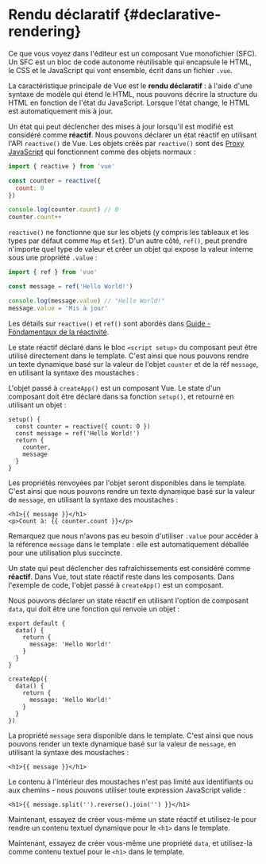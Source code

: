 # Rendu déclaratif {#declarative-rendering}

<div class="sfc">

Ce que vous voyez dans l'éditeur est un composant Vue monofichier (SFC). Un SFC est un bloc de code autonome réutilisable qui encapsule le HTML, le CSS et le JavaScript qui vont ensemble, écrit dans un fichier `.vue`.

</div>

La caractéristique principale de Vue est le **rendu déclaratif** : à l'aide d'une syntaxe de modèle qui étend le HTML, nous pouvons décrire la structure du HTML en fonction de l'état du JavaScript. Lorsque l'état change, le HTML est automatiquement mis à jour.

<div class="composition-api">

Un état qui peut déclencher des mises à jour lorsqu'il est modifié est considéré comme **réactif**. Nous pouvons déclarer un état réactif en utilisant l'API `reactive()` de Vue. Les objets créés par `reactive()` sont des [Proxy JavaScript](https://developer.mozilla.org/fr/docs/Web/JavaScript/Reference/Global_Objects/Proxy) qui fonctionnent comme des objets normaux :

```js
import { reactive } from 'vue'

const counter = reactive({
  count: 0
})

console.log(counter.count) // 0
counter.count++
```

`reactive()` ne fonctionne que sur les objets (y compris les tableaux et les types par défaut comme `Map` et `Set`). D'un autre côté, `ref()`, peut prendre n'importe quel type de valeur et créer un objet qui expose la valeur interne sous une propriété `.value` :

```js
import { ref } from 'vue'

const message = ref('Hello World!')

console.log(message.value) // "Hello World!"
message.value = 'Mis à jour'
```

Les détails sur `reactive()` et `ref()` sont abordés dans <a target="_blank" href="/guide/essentials/reactivity-fundamentals.html">Guide - Fondamentaux de la réactivité</a>.

<div class="sfc">

Le state réactif déclaré dans le bloc `<script setup>` du composant peut être utilisé directement dans le template. C'est ainsi que nous pouvons rendre un texte dynamique basé sur la valeur de l'objet `counter` et de la réf `message`, en utilisant la syntaxe des moustaches :

</div>

<div class="html">

L'objet passé à `createApp()` est un composant Vue. Le state d'un composant doit être déclaré dans sa fonction `setup()`, et retourné en utilisant un objet :

```js{2,5}
setup() {
  const counter = reactive({ count: 0 })
  const message = ref('Hello World!')
  return {
    counter,
    message
  }
}
```

Les propriétés renvoyées par l'objet seront disponibles dans le template. C'est ainsi que nous pouvons rendre un texte dynamique basé sur la valeur de `message`, en utilisant la syntaxe des moustaches :

</div>

```vue-html
<h1>{{ message }}</h1>
<p>Count à: {{ counter.count }}</p>
```

Remarquez que nous n'avons pas eu besoin d'utiliser `.value` pour accéder à la référence `message` dans le template : elle est automatiquement déballée pour une utilisation plus succincte.

</div>

<div class="options-api">

Un state qui peut déclencher des rafraîchissements est considéré comme **réactif**. Dans Vue, tout state réactif reste dans les composants. <span class="html">Dans l'exemple de code, l'objet passé à `createApp()` est un composant.</span>

Nous pouvons déclarer un state réactif en utilisant l'option de composant `data`, qui doit être une fonction qui renvoie un objet :

<div class="sfc">

```js{3-5}
export default {
  data() {
    return {
      message: 'Hello World!'
    }
  }
}
```

</div>
<div class="html">

```js{3-5}
createApp({
  data() {
    return {
      message: 'Hello World!'
    }
  }
})
```

</div>

La propriété `message` sera disponible dans le template. C'est ainsi que nous pouvons render un texte dynamique basé sur la valeur de `message`, en utilisant la syntaxe des moustaches :

```vue-html
<h1>{{ message }}</h1>
```

</div>

Le contenu à l'intérieur des moustaches n'est pas limité aux identifiants ou aux chemins - nous pouvons utiliser toute expression JavaScript valide :

```vue-html
<h1>{{ message.split('').reverse().join('') }}</h1>
```

<div class="composition-api">

Maintenant, essayez de créer vous-même un state réactif et utilisez-le pour rendre un contenu textuel dynamique pour le `<h1>` dans le template.

</div>

<div class="options-api">

Maintenant, essayez de créer vous-même une propriété `data`, et utilisez-la comme contenu textuel pour le `<h1>` dans le template.

</div>
